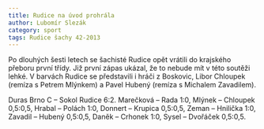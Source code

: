 ```yaml
---
title: Rudice na úvod prohrála
author: Lubomír Slezák
category: sport
tags: Rudice šachy 42-2013
---
```


Po dlouhých šesti letech se šachisté Rudice opět vrátili do krajského přeboru první třídy. Již první zápas ukázal, že to nebude mít v této soutěži lehké. V barvách Rudice se představili i hráči z Boskovic, Libor Chloupek (remíza s Petrem Mlýnkem) a Pavel Hubený (remíza s Michalem Zavadilem). 

Duras Brno C – Sokol Rudice 6:2. Marečková – Rada 1:0, Mlýnek – Chloupek 0,5:0,5, Hrabal – Polách 1:0, Donnert – Krupica 0,5:0,5, Zeman – Hnilička 1:0, Zavadil – Hubený 0,5:0,5, Daněk – Crhonek 1:0, Sysel – Dvořáček 0,5:0,5.